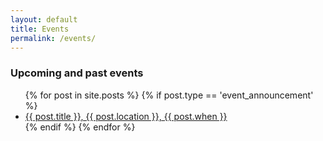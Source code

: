 ```yaml
---
layout: default
title: Events
permalink: /events/
---
```


<h3>Upcoming and past events</h3>
<ul class="post-list">
    {% for post in site.posts %}
    {% if post.type == 'event_announcement' %}
    <li>
        <a class="post-link" href="{{ post.website }}">{{ post.title }}, {{ post.location }}, {{ post.when }}</a>
    </li>
    {% endif %}
    {% endfor %}
</ul>
